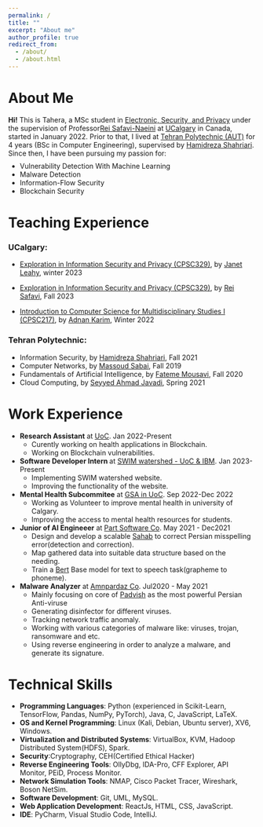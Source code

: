 ```yaml
---
permalink: /
title: ""
excerpt: "About me"
author_profile: true
redirect_from: 
  - /about/
  - /about.html
---
```


# About Me
**Hi!** This is Tahera, a MSc student in [Electronic,&nbsp;Security&nbsp; and Privacy](https://www.ucalgary.ca/labs/espri/people) under the supervision of Professor[Rei&nbsp;Safavi-Naeini](https://science.ucalgary.ca/computer-science/contacts/rei-safavi-naeini/) at [UCalgary](https://www.ucalgary.ca) in Canada, started in January 2022.
Prior to that, I lived at [Tehran&nbsp;Polytechnic (AUT)](https://aut.ac.ir/en) for 4 years (BSc in Computer Engineering), supervised by [Hamidreza&nbsp;Shahriari](https://aut.ac.ir/cv/2479/HamidReza-Shahriari?slc_lang=en&&cv=2479&mod=scv). Since then, I have been pursuing my passion for:
<ul class='twocol' style="margin-top: -1%;" markdown='1'>
<li> Vulnerability Detection With Machine Learning</li>
<li> Malware Detection</li>
<li> Information-Flow Security</li>
<li> Blockchain Security</li>
</ul>


# Teaching Experience
### UCalgary:
- [Exploration in Information Security and Privacy (CPSC329)](https://contacts.ucalgary.ca/info/cpsc/courses/w23/CPSC329?destination=courses), by [Janet Leahy](https://contacts.ucalgary.ca/info/cpsc/profiles/1-9467233), winter 2023

- [Exploration in Information Security and Privacy (CPSC329)](https://contacts.ucalgary.ca/info/cpsc/courses/f22/CPSC329?destination=courses%2Ff22), by [Rei Safavi](hhttps://contacts.ucalgary.ca/info/cpsc/profiles/102-3394), Fall 2023

- [Introduction to Computer Science for Multidisciplinary Studies I (CPSC217)](https://contacts.ucalgary.ca/info/cpsc/courses/w22/CPSC217?destination=courses%2Fw22), by [Adnan Karim](https://contacts.ucalgary.ca/info/cpsc/profiles/1-11361783), Winter 2022

### Tehran Polytechnic:
- Information Security, by [Hamidreza Shahriari](http://aut.ac.ir/shahriari), Fall 2021
- Computer Networks, by [Massoud Sabai](https://aut.ac.ir/cv/2446/MASOUD-SABAEI?slc_lang=en&&cv=2446&mod=scv), Fall 2019
- Fundamentals of Artificial Intelligence, by [Fateme Mousavi](http://aut.ac.ir/en), Fall 2020
- Cloud Computing, by [Seyyed Ahmad Javadi](https://aut.ac.ir/cv/21291/S.Ahmad-Javadi?slc_lang=en&&cv=21291&mod=scv), Spring 2021

# Work Experience

<ul>

<li><b>Research Assistant</b> at <a href="https://ucalgary.ca">UoC</a>. Jan 2022-Present 
<ul>
    <li>Curently working on health applications in Blockchain.</li>
    <li>Working on Blockchain vulnerabilities.</li>
</ul>
</li>

<li><b>Software Developer Intern </b> at <a href="">SWIM watershed - UoC & IBM</a>. Jan 2023-Present 
<ul>
    <li>Implementing SWIM watershed website.</li>
    <li>Improving the functionality of the website.</li>
</ul>
</li>

<li><b>Mental Health Subcommitee</b> at <a href="https://gsa.ucalgary.ca/">GSA in UoC</a>. Sep 2022-Dec 2022 
<ul>
    <li>Working as Volunteer to improve mental health in university of Calgary.</li>
    <li>Improving the access to mental health resources for students.</li>
</ul>
</li>


<li><b>Junior of AI Engineeer</b> at <a href="https://www.partsoftware.com/">Part Software Co</a>. May 2021 - Dec2021
<ul>
    <li>Design and develop a scalable <a href="https://partdp.ai/en/products/sahab">Sahab</a> to correct Persian misspelling error(detection and correction).</li>
    <li>Map gathered data into suitable data structure based on the needing.</li>
    <li>Train a <a href="https://en.wikipedia.org/wiki/BERT_(language_model)">Bert</a> Base model for text to speech task(grapheme to phoneme).</li>
</ul>
</li>

<li><b>Malware Analyzer</b> at <a href="https://www.amnpardaz.com/en/">Amnpardaz Co</a>. Jul2020 - May 2021
<ul>
    <li>Mainly focusing on core of <a href="https://padvish.com/en-us">Padvish</a> as the most powerful Persian Anti-viruse</li>
    <li>Generating disinfector for different viruses.</li>
    <li>Tracking network traffic anomaly.</li>
    <li>Working with various categories of malware like: viruses, trojan, ransomware and etc.</li>
    <li>Using reverse engineering in order to analyze a malware, and generate its signature.</li>
</ul>
</li>

</ul>

# Technical Skills

<ul>
<li><b>Programming Languages</b>: Python (experienced in Scikit-Learn, TensorFlow, Pandas, NumPy, PyTorch), Java, C, JavaScript, LaTeX.</li>

<li><b>OS and Kernel Programming</b>: Linux (Kali, Debian, Ubuntu server), XV6, Windows.</li>

<li><b>Virtualization and Distributed Systems</b>: VirtualBox, KVM, Hadoop Distributed System(HDFS), Spark.</li>

<li><b>Security</b>:<a href:"https://www.coursera.org/learn/crypto/home/week/1">Cryptography</a>, CEH(Certified Ethical Hacker)</li>

<li><b>Reverse Engineering Tools</b>: OllyDbg, IDA-Pro, CFF Explorer, API Monitor, PEiD, Process Monitor.</li>

<li><b>Network Simulation Tools</b>: NMAP, Cisco Packet Tracer, Wireshark, Boson NetSim.</li>

<li><b>Software Development</b>: Git, UML, MySQL.</li>

<li><b>Web Application Development</b>: ReactJs, HTML, CSS, JavaScript.</li>

<li><b>IDE</b>: PyCharm, Visual Studio Code, IntelliJ.</li>
</ul>
